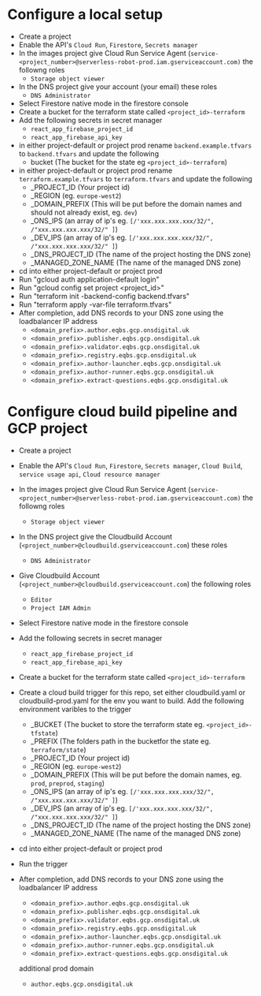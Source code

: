 # Configure a local setup
- Create a project
- Enable the API's `Cloud Run`, `Firestore`, `Secrets manager`
- In the images project give Cloud Run Service Agent (`service-<project_number>@serverless-robot-prod.iam.gserviceaccount.com)` 
the followng roles
    - `Storage object viewer`
- In the DNS project give your account (your email) these roles
    - `DNS Administrator`
- Select Firestore native mode in the firestore console
- Create a bucket for the terraform state called `<project_id>-terraform`
- Add the following secrets in secret manager
    - `react_app_firebase_project_id`
    - `react_app_firebase_api_key`
- in either project-default or project prod rename `backend.example.tfvars` to `backend.tfvars` and update the following
    - bucket (The bucket for the state eg `<project_id>-terraform`)
- in either project-default or project prod rename `terraform.example.tfvars` to `terraform.tfvars` and update the following
    - _PROJECT_ID (Your project id)
    - _REGION (eg. `europe-west2`)
    - _DOMAIN_PREFIX (This will be put before the domain names and should not already exist, eg. `dev`)
    - _ONS_IPS (an array of ip's eg. `[/'xxx.xxx.xxx.xxx/32/", /"xxx.xxx.xxx.xxx/32/" ]`)
    - _DEV_IPS (an array of ip's eg. `[/'xxx.xxx.xxx.xxx/32/", /"xxx.xxx.xxx.xxx/32/" ]`)
    - _DNS_PROJECT_ID (The name of the project hosting the DNS zone)
    - _MANAGED_ZONE_NAME (The name of the managed DNS zone)
- cd into either project-default or project prod
- Run "gcloud auth application-default login"
- Run "gcloud config set project <project_id>"
- Run "terraform init -backend-config backend.tfvars"
- Run "terraform apply -var-file terraform.tfvars"
- After completion, add DNS records to your DNS zone using the loadbalancer IP address
    - `<domain_prefix>.author.eqbs.gcp.onsdigital.uk`
    - `<domain_prefix>.publisher.eqbs.gcp.onsdigital.uk`
    - `<domain_prefix>.validator.eqbs.gcp.onsdigital.uk`
    - `<domain_prefix>.registry.eqbs.gcp.onsdigital.uk`
    - `<domain_prefix>.author-launcher.eqbs.gcp.onsdigital.uk`
    - `<domain_prefix>.author-runner.eqbs.gcp.onsdigital.uk`
    - `<domain_prefix>.extract-questions.eqbs.gcp.onsdigital.uk`

# Configure cloud build pipeline and GCP project
- Create a project
- Enable the API's `Cloud Run`, `Firestore`, `Secrets manager`, `Cloud Build`, `service usage api`, `Cloud resource manager`
- In the images project give Cloud Run Service Agent (`service-<project_number>@serverless-robot-prod.iam.gserviceaccount.com)` 
the followng roles
    - `Storage object viewer`
- In the DNS project give the Cloudbuild Account (`<project_number>@cloudbuild.gserviceaccount.com`) these roles
    - `DNS Administrator`
- Give Cloudbuild Account (`<project_number>@cloudbuild.gserviceaccount.com`) the following roles
    - `Editor`
    - `Project IAM Admin`
- Select Firestore native mode in the firestore console
- Add the following secrets in secret manager
    - `react_app_firebase_project_id`
    - `react_app_firebase_api_key`
- Create a bucket for the terraform state called `<project_id>-terraform`
- Create a cloud build trigger for this repo, set either cloudbuild.yaml or cloudbuild-prod.yaml for the env you want to build. Add the following environment varibles to the trigger
    - _BUCKET (The bucket to store the terraform state eg. `<project_id>-tfstate`)
    - _PREFIX (The folders path in the bucketfor the state eg. `terraform/state`) 
    - _PROJECT_ID (Your project id)
    - _REGION (eg. `europe-west2`)
    - _DOMAIN_PREFIX (This will be put before the domain names, eg. `prod`, `preprod`, `staging`)
    - _ONS_IPS (an array of ip's eg. `[/'xxx.xxx.xxx.xxx/32/", /"xxx.xxx.xxx.xxx/32/" ]`)
    - _DEV_IPS (an array of ip's eg. `[/'xxx.xxx.xxx.xxx/32/", /"xxx.xxx.xxx.xxx/32/" ]`)
    - _DNS_PROJECT_ID (The name of the project hosting the DNS zone)
    - _MANAGED_ZONE_NAME (The name of the managed DNS zone)
- cd into either project-default or project prod
- Run the trigger
- After completion, add DNS records to your DNS zone using the loadbalancer IP address
    - `<domain_prefix>.author.eqbs.gcp.onsdigital.uk`
    - `<domain_prefix>.publisher.eqbs.gcp.onsdigital.uk`
    - `<domain_prefix>.validator.eqbs.gcp.onsdigital.uk`
    - `<domain_prefix>.registry.eqbs.gcp.onsdigital.uk`
    - `<domain_prefix>.author-launcher.eqbs.gcp.onsdigital.uk`
    - `<domain_prefix>.author-runner.eqbs.gcp.onsdigital.uk`
    - `<domain_prefix>.extract-questions.eqbs.gcp.onsdigital.uk`

    additional prod domain
    - `author.eqbs.gcp.onsdigital.uk`
